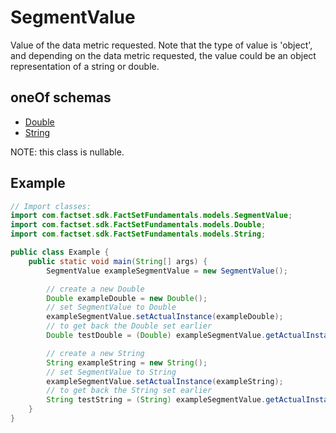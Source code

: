 

# SegmentValue

Value of the data metric requested. Note that the type of value is 'object', and depending on the data metric requested, the value could be an object representation of a string or double. 

## oneOf schemas
* [Double](Double.md)
* [String](String.md)

NOTE: this class is nullable.

## Example
```java
// Import classes:
import com.factset.sdk.FactSetFundamentals.models.SegmentValue;
import com.factset.sdk.FactSetFundamentals.models.Double;
import com.factset.sdk.FactSetFundamentals.models.String;

public class Example {
    public static void main(String[] args) {
        SegmentValue exampleSegmentValue = new SegmentValue();

        // create a new Double
        Double exampleDouble = new Double();
        // set SegmentValue to Double
        exampleSegmentValue.setActualInstance(exampleDouble);
        // to get back the Double set earlier
        Double testDouble = (Double) exampleSegmentValue.getActualInstance();

        // create a new String
        String exampleString = new String();
        // set SegmentValue to String
        exampleSegmentValue.setActualInstance(exampleString);
        // to get back the String set earlier
        String testString = (String) exampleSegmentValue.getActualInstance();
    }
}
```


